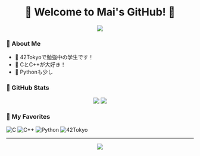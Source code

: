 <!-- タイトルと絵文字 -->
<h1 align="center">🌷 Welcome to Mai's GitHub! 🌷</h1>
<p align="center">
  <img src="https://readme-typing-svg.herokuapp.com?font=Cherry+Swash&color=FF69B4&size=24&center=true&vCenter=true&width=600&height=45&lines=Hello+World!+I'm+SAKi.;I+love+C%2C+C%2B%2B+and+Python.%E2%9C%A8" />
</p>

<!-- 自己紹介 -->
### 💖 About Me

- 🌸 42Tokyoで勉強中の学生です！
- 🌟 CとC++が大好き！
- 🍓 Pythonも少し

<!-- GitHub Stats -->
### 🦄 GitHub Stats

<p align="center">
  <img src="https://github-readme-stats.vercel.app/api?username=karen-kac&show_icons=true&theme=tokyonight&title_color=ff79c6&icon_color=ff79c6" />
  <img src="https://github-readme-stats.vercel.app/api/top-langs/?username=karen-kac&layout=compact&theme=tokyonight&title_color=ff79c6" />
</p>

<!-- バッジ -->
### 🧸 My Favorites

![C](https://img.shields.io/badge/-C-ff69b4?style=flat-square&logo=c&logoColor=white)
![C++](https://img.shields.io/badge/-C++-ff69b4?style=flat-square&logo=c%2B%2B&logoColor=white)
![Python](https://img.shields.io/badge/-Python-ff69b4?style=flat-square&logo=python&logoColor=white)
![42Tokyo](https://img.shields.io/badge/-42Tokyo-ff69b4?style=flat-square)

<!-- フッター -->
---

<p align="center">
  <img src="https://capsule-render.vercel.app/api?type=waving&color=ffb6c1&height=100&section=footer"/>
</p>
